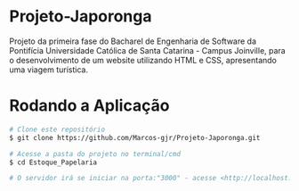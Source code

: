 # Projeto-Japoronga

Projeto da primeira fase do Bacharel de Engenharia de Software da Pontifícia Universidade Católica de Santa Catarina - Campus Joinville, para o desenvolvimento de um website utilizando HTML e CSS, apresentando uma viagem turística.

# Rodando a Aplicação

```bash
# Clone este repositório
$ git clone https://github.com/Marcos-gjr/Projeto-Japoronga.git

# Acesse a pasta do projeto no terminal/cmd
$ cd Estoque_Papelaria

# O servidor irá se iniciar na porta:"3000" - acesse <http://localhost:3000>
```